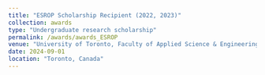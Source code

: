 ```yaml
---
title: "ESROP Scholarship Recipient (2022, 2023)"
collection: awards
type: "Undergraduate research scholarship"
permalink: /awards/awards_ESROP
venue: "University of Toronto, Faculty of Applied Science & Engineering"
date: 2024-09-01
location: "Toronto, Canada"
---
```

